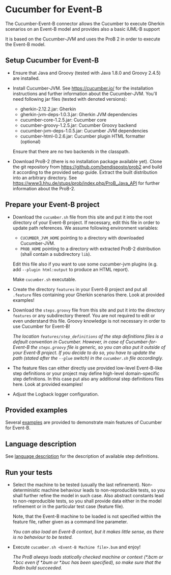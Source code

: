 Cucumber for Event-B
====================

The Cucumber-Event-B connector allows the Cucumber to execute Gherkin scenarios on an Event-B model and provides also a basic iUML-B support

It is based on the Cucumber-JVM and uses the ProB 2 in order to execute the Event-B model.


Setup Cucumber for Event-B
--------------------

* Ensure that Java and Groovy (tested with Java 1.8.0 and Groovy 2.4.5) are installed.

* Install Cucumber-JVM.
  See <https://cucumber.io/> for the installation instructions and further information about the Cucumber-JVM. You'll need following jar files (tested with denoted versions):
  * gherkin-2.12.2.jar: Gherkin
  * gherkin-jvm-deps-1.0.3.jar: Gherkin JVM dependencies
  * cucumber-core-1.2.5.jar: Cucumber core
  * cucumber-groovy-1.2.5.jar: Cucumber Groovy backend
  * cucumber-jvm-deps-1.0.5.jar: Cucumber JVM dependencies
  * cucumber-html-0.2.6.jar: Cucumber plugin HTML formatter (optional)

  Ensure that there are no two backends in the classpath.


* Download ProB-2 (there is no installation package available yet).
  Clone the git repository from <https://github.com/bendisposto/prob2> and build it according to the provided setup guide. Extract the built distribution into an arbitrary directory.
  See <https://www3.hhu.de/stups/prob/index.php/ProB_Java_API> for further information about the ProB-2.


Prepare your Event-B project
--------------------

* Download the `cucumber.sh` file from this site and put it into the root directory of your Event-B project.
  If necessary, edit this file in order to update path references. We assume following environment variables:
  * `CUCUMBER_JVM_HOME` pointing to a directory with downloaded Cucumber-JVM.
  * `PROB_HOME` pointing to a directory with extracted ProB-2 distribution (shall contain a subdirectory `lib`).

  Edit this file also if you want to use some cucumber-jvm plugins (e.g. add `--plugin html:output` to produce an HTML report).

  Make `cucumber.sh` executable.

* Create the directory `features` in your Event-B project and put all `.feature` files containing your Gherkin scenarios there. Look at provided examples!

* Download the `steps.groovy` file from this site and put it into the directory `features` or any subdirectory thereof.
  You are not required to edit or even understand this file. Groovy knowledge is not necessary in order to use Cucumber for Event-B!

  _The location `features/step_definitions` of the step definitions files is a default convention in Cucumber. However, in case of Cucumber-for-Event-B the `steps.groovy` file is generic, so you can also put it outside of your Event-B project. If you decide to do so, you have to update the path (stated after the `--glue` switch) in the `cucumber.sh` file accordingly._

* The feature files can either directly use provided low-level Event-B-like step definitions or your project may define high-level domain-specific step definitions. In this case put also any additional step definitions files here. Look at provided examples!

* Adjust the Logback logger configuration.


Provided examples
--------------------
Several [examples](./Examples.md) are provided to demonstrate main features of Cucumber for Event-B.


Language description
--------------------
See [language description](./Language.md) for the description of available step definitions.


Run your tests
--------------------

* Select the machine to be tested (usually the last refinement). Non-deterministic machine behaviour leads to non-reproducible tests, so you shall further refine the model in such case. Also abstract constants lead to non-reproducible tests, so you shall provide data either in the model refinement or in the particular test case (feature file).

  Note, that the Event-B machine to be loaded is not specified within the feature file, rather given as a command line parameter.

  _You can also load an Event-B context, but it makes little sense, as there is no behaviour to be tested._

* Execute `cucumber.sh <Event-B Machine file>.bum` and enjoy!

  _The ProB always loads statically checked machine or context (*.bcm or *.bcc even if *.bum or *.buc has been specified), so make sure that the Rodin build succeeded._

